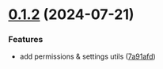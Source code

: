 # [0.1.2](https://github.com/rnpack/utils/compare/v0.1.1...v0.1.2) (2024-07-21)

### Features
* add permissions & settings utils ([7a91afd](https://github.com/rnpack/utils/commit/7a91afdb6fc38cd690caa84644f2f7d001f40af6))
